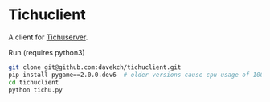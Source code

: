 # Tichuclient
A client for [Tichuserver](https://github.com/davekch/tichu).

Run (requires python3)
```bash
git clone git@github.com:davekch/tichuclient.git
pip install pygame==2.0.0.dev6  # older versions cause cpu-usage of 100%
cd tichuclient
python tichu.py
```
